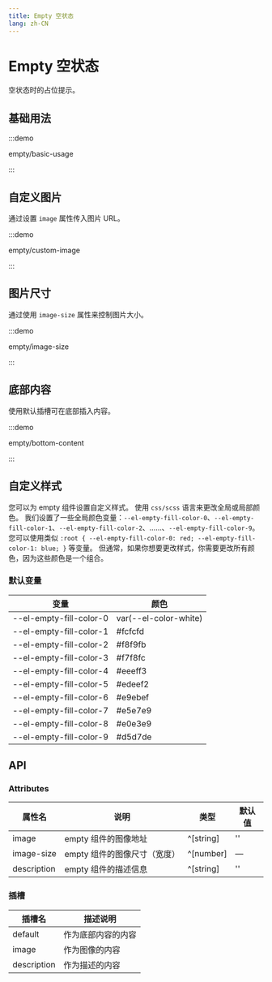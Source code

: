 ```yaml
---
title: Empty 空状态
lang: zh-CN
---
```


# Empty 空状态

空状态时的占位提示。

## 基础用法

:::demo

empty/basic-usage

:::

## 自定义图片

通过设置 `image` 属性传入图片 URL。

:::demo

empty/custom-image

:::

## 图片尺寸

通过使用 `image-size` 属性来控制图片大小。

:::demo

empty/image-size

:::

## 底部内容

使用默认插槽可在底部插入内容。

:::demo

empty/bottom-content

:::

## 自定义样式

您可以为 empty 组件设置自定义样式。 使用 `css/scss` 语言来更改全局或局部颜色。 我们设置了一些全局颜色变量：`--el-empty-fill-color-0`、`--el-empty-fill-color-1`、`--el-empty-fill-color-2`、……、`--el-empty-fill-color-9`。 您可以使用类似 `:root { --el-empty-fill-color-0: red; --el-empty-fill-color-1: blue; }` 等变量。 但通常，如果你想要更改样式，你需要更改所有颜色，因为这些颜色是一个组合。

### 默认变量

| 变量                    | 颜色                  |
| ----------------------- | --------------------- |
| --el-empty-fill-color-0 | var(--el-color-white) |
| --el-empty-fill-color-1 | #fcfcfd               |
| --el-empty-fill-color-2 | #f8f9fb               |
| --el-empty-fill-color-3 | #f7f8fc               |
| --el-empty-fill-color-4 | #eeeff3               |
| --el-empty-fill-color-5 | #edeef2               |
| --el-empty-fill-color-6 | #e9ebef               |
| --el-empty-fill-color-7 | #e5e7e9               |
| --el-empty-fill-color-8 | #e0e3e9               |
| --el-empty-fill-color-9 | #d5d7de               |

## API

### Attributes

| 属性名      | 说明                         | 类型      | 默认值 |
| ----------- | ---------------------------- | --------- | ------ |
| image       | empty 组件的图像地址         | ^[string] | ''     |
| image-size  | empty 组件的图像尺寸（宽度） | ^[number] | —      |
| description | empty 组件的描述信息         | ^[string] | ''     |

### 插槽

| 插槽名      | 描述说明           |
| ----------- | ------------------ |
| default     | 作为底部内容的内容 |
| image       | 作为图像的内容     |
| description | 作为描述的内容     |
